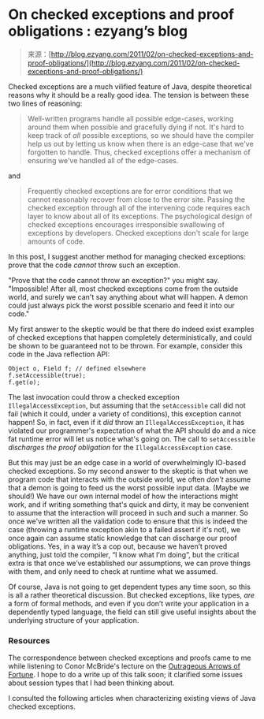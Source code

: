<!--yml
category: 未分类
date: 2024-07-01 18:17:58
-->

# On checked exceptions and proof obligations : ezyang’s blog

> 来源：[http://blog.ezyang.com/2011/02/on-checked-exceptions-and-proof-obligations/](http://blog.ezyang.com/2011/02/on-checked-exceptions-and-proof-obligations/)

Checked exceptions are a much vilified feature of Java, despite theoretical reasons why it should be a really good idea. The tension is between these two lines of reasoning:

> Well-written programs handle all possible edge-cases, working around them when possible and gracefully dying if not. It's hard to keep track of *all* possible exceptions, so we should have the compiler help us out by letting us know when there is an edge-case that we've forgotten to handle. Thus, checked exceptions offer a mechanism of ensuring we've handled all of the edge-cases.

and

> Frequently checked exceptions are for error conditions that we cannot reasonably recover from close to the error site. Passing the checked exception through all of the intervening code requires each layer to know about all of its exceptions. The psychological design of checked exceptions encourages irresponsible swallowing of exceptions by developers. Checked exceptions don't scale for large amounts of code.

In this post, I suggest another method for managing checked exceptions: prove that the code *cannot* throw such an exception.

"Prove that the code cannot throw an exception?" you might say. "Impossible! After all, most checked exceptions come from the outside world, and surely we can't say anything about what will happen. A demon could just always pick the worst possible scenario and feed it into our code."

My first answer to the skeptic would be that there do indeed exist examples of checked exceptions that happen completely deterministically, and could be shown to be guaranteed not to be thrown. For example, consider this code in the Java reflection API:

```
Object o, Field f; // defined elsewhere
f.setAccessible(true);
f.get(o);

```

The last invocation could throw a checked exception `IllegalAccessException`, but assuming that the `setAccessible` call did not fail (which it could, under a variety of conditions), this exception cannot happen! So, in fact, even if it *did* throw an `IllegalAccessException`, it has violated our programmer's expectation of what the API should do and a nice fat runtime error will let us notice what's going on. The call to `setAccessible` *discharges the proof obligation* for the `IllegalAccessException` case.

But this may just be an edge case in a world of overwhelmingly IO-based checked exceptions. So my second answer to the skeptic is that when we program code that interacts with the outside world, we often *don't* assume that a demon is going to feed us the worst possible input data. (Maybe we should!) We have our own internal model of how the interactions might work, and if writing something that's quick and dirty, it may be convenient to assume that the interaction will proceed in such and such a manner. So once we've written all the validation code to ensure that this is indeed the case (throwing a runtime exception akin to a failed assert if it's not), we once again can assume static knowledge that can discharge our proof obligations. Yes, in a way it’s a cop out, because we haven’t proved anything, just told the compiler, “I know what I’m doing”, but the critical extra is that once we’ve established our assumptions, we can prove things with them, and only need to check at runtime what we assumed.

Of course, Java is not going to get dependent types any time soon, so this is all a rather theoretical discussion. But checked exceptions, like types, *are* a form of formal methods, and even if you don’t write your application in a dependently typed language, the field can still give useful insights about the underlying structure of your application.

### Resources

The correspondence between checked exceptions and proofs came to me while listening to Conor McBride's lecture on the [Outrageous Arrows of Fortune](http://personal.cis.strath.ac.uk/~conor/GUtalk.pdf). I hope to do a write up of this talk soon; it clarified some issues about session types that I had been thinking about.

I consulted the following articles when characterizing existing views of Java checked exceptions.